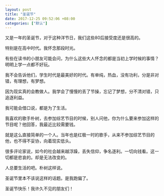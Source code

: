 ```yaml
---
layout: post
title: "圣诞节"
date: 2017-12-25 09:52:06 +08:00
categories: ["默认"]
---
```


<p>又是一年的圣诞节，对于这种洋节日，我们这些80后接受度还是很高的。</p>
<p>特别是在高中时代。我怀念那段时光。</p>
<p>有些在读书的小朋友可能会问，为什么这些大人怀念的都是当初上学时候的事情？明明上学一点都不好玩。</p>
<p>我不会告诉他们，学生时代是最美好的时代。有单纯，热血，没有功利，分是非对错，有理想，有梦想。</p>
<p>因为现实真的会教做人。我学会了慢慢的丢了节操，忘记了梦想，分不清对错，只追逐利益。</p>
<p>我可能会借口说，都是为了生活。</p>
<p>我喜欢的歌手朴树，去参加综艺节目的时候，别人问他，你为什么要来参加这样的节目呢？他回答，我最近比较需要钱。</p>
<p>就是这么直接简单的一个人。当年也是红极一时的歌手，从来不参加综艺节目的他，也不得不妥协，向着现实低头。</p>
<p>很多评论家说，如今的社会越来越浮躁，丢失信仰，争名逐利。一切向钱看。这一切都是悲哀的。却是无法改变的。</p>
<p>人总要生活的吧。朴树这样说。</p>
<p>圣诞节里本不该说这样的话题。是我跑偏了。</p>
<p>圣诞节快乐！我许久不见的朋友们！</p>
<p>&nbsp;</p>